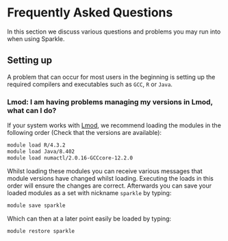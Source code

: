 # Frequently Asked Questions

In this section we discuss various questions and problems you may run into when using Sparkle.

## Setting up

A problem that can occur for most users in the beginning is setting up the required compilers and executables such as `GCC`, `R` or `Java`.

### Lmod: I am having problems managing my versions in Lmod, what can I do?

If your system works with [Lmod](http://lmod.readthedocs.org), we recommend loading the modules in the following order (Check that the versions are available):

```bash
module load R/4.3.2
module load Java/8.402
module load numactl/2.0.16-GCCcore-12.2.0
```

Whilst loading these modules you can receive various messages that module versions have changed whilst loading. Executing the loads in this order will ensure the changes are correct. Afterwards you can save your loaded modules as a set with nickname `sparkle` by typing:

```bash
module save sparkle
```

Which can then at a later point easily be loaded by typing:

```bash
module restore sparkle
```
